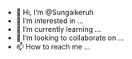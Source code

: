 - 👋 Hi, I’m @Sungaikeruh
- 👀 I’m interested in ...
- 🌱 I’m currently learning ...
- 💞️ I’m looking to collaborate on ...
- 📫 How to reach me ...

<!---
Sungaikeruh/Sungaikeruh is a ✨ special ✨ repository because its `README.md` (this file) appears on your GitHub profile.
You can click the Preview link to take a look at your changes.
--->
